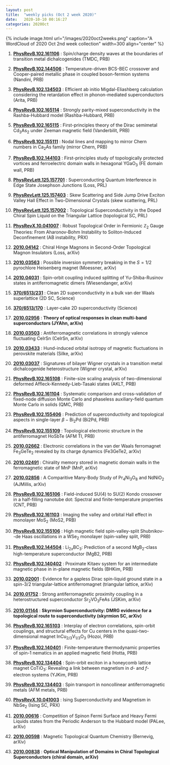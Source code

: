 ```yaml
---
layout: post
title:  "weekly picks (Oct 2 week 2020)"
date:   2020-10-10 00:16:27
categories: 2020Oct
---
```


{% include image.html url="/images/2020oct2weeks.png" caption="A WordCloud of 2020 Oct 2nd week collection" width=300 align="center" %}

1. **[PhysRevB.102.161106](https://link.aps.org/doi/10.1103/PhysRevB.102.161106)** : Spin/charge density waves at the boundaries of transition metal dichalcogenides (TMDC, PRB)

1. **[PhysRevB.102.144506](https://link.aps.org/doi/10.1103/PhysRevB.102.144506)** : Temperature-driven BCS-BEC crossover and Cooper-paired metallic phase in coupled boson-fermion systems (Nandini, PRB)

1. **[PhysRevB.102.134503](https://link.aps.org/doi/10.1103/PhysRevB.102.134503)** : Efficient ab initio Migdal-Eliashberg calculation considering the retardation effect in phonon-mediated superconductors (Arita, PRB)

1. **[PhysRevB.102.165114](https://link.aps.org/doi/10.1103/PhysRevB.102.165114)** : Strongly parity-mixed superconductivity in the Rashba-Hubbard model (Rashba-Hubbard, PRB)

1. **[PhysRevB.102.165115](https://link.aps.org/doi/10.1103/PhysRevB.102.165115)** : First-principles theory of the Dirac semimetal ${\mathrm{Cd}}_{3}{\mathrm{As}}_{2}$ under Zeeman magnetic field (Vanderbilit, PRB)

1. **[PhysRevB.102.155111](https://link.aps.org/doi/10.1103/PhysRevB.102.155111)** : Nodal lines and mapping to mirror Chern numbers in ${\mathrm{Ca}}_{2}\mathrm{As}$ family (mirror Chern, PRB)

1. **[PhysRevB.102.144103](https://link.aps.org/doi/10.1103/PhysRevB.102.144103)** : First-principles study of topologically protected vortices and ferroelectric domain walls in hexagonal ${\mathrm{YGaO}}_{3}$ (FE domain wall, PRB)

1. **[PhysRevLett.125.157701](https://link.aps.org/doi/10.1103/PhysRevLett.125.157701)** : Superconducting Quantum Interference in Edge State Josephson Junctions (Loss, PRL)

1. **[PhysRevLett.125.157403](https://link.aps.org/doi/10.1103/PhysRevLett.125.157403)** : Skew Scattering and Side Jump Drive Exciton Valley Hall Effect in Two-Dimensional Crystals (skew scattering, PRL)

1. **[PhysRevLett.125.157002](https://link.aps.org/doi/10.1103/PhysRevLett.125.157002)** : Topological Superconductivity in the Doped Chiral Spin Liquid on the Triangular Lattice (topological SC, PRL)


1. **[PhysRevX.10.041007](https://link.aps.org/doi/10.1103/PhysRevX.10.041007)** : Robust Topological Order in Fermionic ${\mathbb{Z}}_{2}$ Gauge Theories: From Aharonov-Bohm Instability to Soliton-Induced Deconfinement (AB instability, PRX)

1. **[2010.04142](http://arxiv.org/abs/2010.04142)** : Chiral Hinge Magnons in Second-Order Topological Magnon Insulators (Loss, arXiv)

1. **[2010.03563](http://arxiv.org/abs/2010.03563)** : Possible inversion symmetry breaking in the $S=1/2$ pyrochlore Heisenberg magnet (Moessner, arXiv)

1. **[2010.04031](http://arxiv.org/abs/2010.04031)** : Spin-orbit coupling induced splitting of Yu-Shiba-Rusinov states in antiferromagnetic dimers (Wiesendanger, arXiv)

1. **[370/6513/231](https://science.sciencemag.org/content/370/6513/231)** : Clean 2D superconductivity in a bulk van der Waals superlattice (2D SC, Science)

1. **[370/6513/170](https://science.sciencemag.org/content/370/6513/170)** : Layer-cake 2D superconductivity (Science)


1. **[2010.02956](http://arxiv.org/abs/2010.02956)** : **Theory of optical responses in clean multi-band superconductors (JYAhn, arXiv)**

1. **[2010.03503](http://arxiv.org/abs/2010.03503)** : Antiferromagnetic correlations in strongly valence fluctuating CeIrSn (CeIrSn, arXiv)

1. **[2010.03433](http://arxiv.org/abs/2010.03433)** : Hund-induced orbital isotropy of magnetic fluctuations in perovskite materials (Silke, arXiv)

1. **[2010.03037](http://arxiv.org/abs/2010.03037)** : Signatures of bilayer Wigner crystals in a transition metal dichalcogenide heterostructure (Wigner crystal, arXiv)

1. **[PhysRevB.102.165108](https://link.aps.org/doi/10.1103/PhysRevB.102.165108)** : Finite-size scaling analysis of two-dimensional deformed Affleck-Kennedy-Lieb-Tasaki states (AKLT, PRB)

1. **[PhysRevB.102.161104](https://link.aps.org/doi/10.1103/PhysRevB.102.161104)** : Systematic comparison and cross-validation of fixed-node diffusion Monte Carlo and phaseless auxiliary-field quantum Monte Carlo in solids (QMC, PRB)

1. **[PhysRevB.102.155406](https://link.aps.org/doi/10.1103/PhysRevB.102.155406)** : Prediction of superconductivity and topological aspects in single-layer $\ensuremath{\beta}\ensuremath{-}{\mathrm{Bi}}_{2}\mathrm{Pd}$ (Bi2Pd, PRB)

1. **[PhysRevB.102.155109](https://link.aps.org/doi/10.1103/PhysRevB.102.155109)** : Topological electronic structure in the antiferromagnet HoSbTe (AFM TI, PRB)


1. **[2010.02662](http://arxiv.org/abs/2010.02662)** : Electronic correlations in the van der Waals ferromagnet Fe$_3$GeTe$_2$ revealed by its charge dynamics (Fe3GeTe2, arXiv)

1. **[2010.02491](http://arxiv.org/abs/2010.02491)** : Chirality memory stored in magnetic domain walls in the ferromagnetic state of MnP (MnP, arXiv)

1. **[2010.02856](http://arxiv.org/abs/2010.02856)** : A Comparitive Many-Body Study of Pr$_4$Ni$_3$O$_8$ and NdNiO$_2$ (AJMillis, arXiv)

1. **[PhysRevB.102.165106](https://link.aps.org/doi/10.1103/PhysRevB.102.165106)** : Field-induced SU(4) to SU(2) Kondo crossover in a half-filling nanotube dot: Spectral and finite-temperature properties (CNT, PRB)

1. **[PhysRevB.102.161103](https://link.aps.org/doi/10.1103/PhysRevB.102.161103)** : Imaging the valley and orbital Hall effect in monolayer ${\mathrm{MoS}}_{2}$ (MoS2, PRB)

1. **[PhysRevB.102.155106](https://link.aps.org/doi/10.1103/PhysRevB.102.155106)** : High magnetic field spin-valley-split Shubnikov--de Haas oscillations in a $\mathrm{W}{\mathrm{Se}}_{2}$ monolayer (spin-valley split, PRB)

1. **[PhysRevB.102.144504](https://link.aps.org/doi/10.1103/PhysRevB.102.144504)** : ${\mathrm{Li}}_{2x}{\mathrm{BC}}_{3}$: Prediction of a second ${\mathrm{MgB}}_{2}$-class high-temperature superconductor (MgB2, PRB)

1. **[PhysRevB.102.140402](https://link.aps.org/doi/10.1103/PhysRevB.102.140402)** : Proximate Kitaev system for an intermediate magnetic phase in in-plane magnetic fields (BHKim, PRB)


1. **[2010.02001](http://arxiv.org/abs/2010.02001)** : Evidence for a gapless Dirac spin-liquid ground state in a spin-3/2 triangular-lattice antiferromagnet (triangular lattice, arXiv)

1. **[2010.01752](http://arxiv.org/abs/2010.01752)** : Strong antiferromagnetic proximity coupling in a heterostructured superconductor Sr$_2$VO$_3$FeAs (JSKim, arXiv)

1. **[2010.01144](http://arxiv.org/abs/2010.01144)** : **Skyrmion Superconductivity: DMRG evidence for a topological route to superconductivity (skyrmion SC, arXiv)**

1. **[PhysRevB.102.165103](https://link.aps.org/doi/10.1103/PhysRevB.102.165103)** : Interplay of electron correlations, spin-orbit couplings, and structural effects for Cu centers in the quasi-two-dimensional magnet $\mathrm{In}{\mathrm{Cu}}_{2/3}{\mathrm{V}}_{1/3}{\mathrm{O}}_{3}$ (Hozoi, PRB)

1. **[PhysRevB.102.140401](https://link.aps.org/doi/10.1103/PhysRevB.102.140401)** : Finite-temperature thermodynamic properties of spin-1 nematics in an applied magnetic field (Hotta, PRB)

1. **[PhysRevB.102.134404](https://link.aps.org/doi/10.1103/PhysRevB.102.134404)** : Spin-orbit exciton in a honeycomb lattice magnet ${\mathrm{CoTiO}}_{3}$: Revealing a link between magnetism in $d$- and $f$-electron systems (YJKim, PRB)

1. **[PhysRevB.102.134403](https://link.aps.org/doi/10.1103/PhysRevB.102.134403)** : Spin transport in noncollinear antiferromagnetic metals (AFM metals, PRB)

1. **[PhysRevX.10.041003](https://link.aps.org/doi/10.1103/PhysRevX.10.041003)** : Ising Superconductivity and Magnetism in ${\mathrm{NbSe}}_{2}$ (Ising SC, PRX)


1. **[2010.00616](http://arxiv.org/abs/2010.00616)** : Competition of Spinon Fermi Surface and Heavy Fermi Liquids states from the Periodic Anderson to the Hubbard model (PALee, arXiv)

1. **[2010.00598](http://arxiv.org/abs/2010.00598)** : Magnetic Topological Quantum Chemistry (Bernevig, arXiv)

1. **[2010.00838](http://arxiv.org/abs/2010.00838)** : **Optical Manipulation of Domains in Chiral Topological Superconductors (chiral domain, arXiv)**